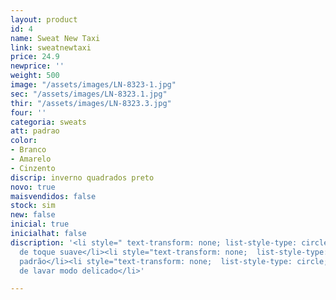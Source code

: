 ```yaml
---
layout: product
id: 4
name: Sweat New Taxi
link: sweatnewtaxi
price: 24.9
newprice: ''
weight: 500
image: "/assets/images/LN-8323-1.jpg"
sec: "/assets/images/LN-8323.1.jpg"
thir: "/assets/images/LN-8323.3.jpg"
four: ''
categoria: sweats
att: padrao
color:
- Branco
- Amarelo
- Cinzento
discrip: inverno quadrados preto
novo: true
maisvendidos: false
stock: sim
new: false
inicial: true
inicialhat: false
discription: '<li style=" text-transform: none; list-style-type: circle; ">Tecido
  de toque suave</li><li style="text-transform: none;  list-style-type: circle; ">Sweat
  padrão</li><li style="text-transform: none;  list-style-type: circle; ">Máquina
  de lavar modo delicado</li>'

---
```

